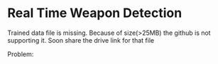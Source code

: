 # Real Time Weapon Detection

Trained data file is missing. Because of size(>25MB) the github is not supporting it. Soon share the drive link for that file 

Problem:
